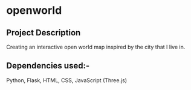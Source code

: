 # openworld

## Project Description
Creating an interactive open world map inspired by the city that I live in.

## Dependencies used:-
Python, Flask, HTML, CSS, JavaScript (Three.js)
